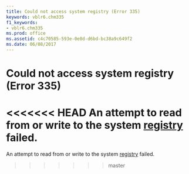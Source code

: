 ```yaml
---
title: Could not access system registry (Error 335)
keywords: vblr6.chm335
f1_keywords:
- vblr6.chm335
ms.prod: office
ms.assetid: c4c70585-593e-0e8d-d6bd-bc38a9c649f2
ms.date: 06/08/2017
---
```



# Could not access system registry (Error 335)

<<<<<<< HEAD
An attempt to read from or write to the system [registry](../../Glossary/vbe-glossary.md) failed.
=======
An attempt to read from or write to the system [registry](../../Glossary/vbe-glossary.md#registry) failed.
>>>>>>> master


